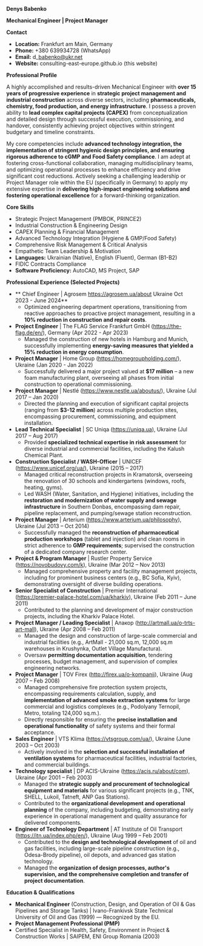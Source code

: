 **Denys Babenko**

**Mechanical Engineer | Project Manager**

**Contact**

- **Location:** Frankfurt am Main, Germany
- **Phone:** +380 639934728 (WhatsApp)
- **Email:** d\_babenko@ukr.net
- **Website:** consulting-east-europe.github.io (this website)

**Professional Profile**

A highly accomplished and results-driven Mechanical Engineer with **over 15 years of progressive experience** in **strategic project management and industrial construction** across diverse sectors, including **pharmaceuticals, chemistry, food production, and energy infrastructure**. I possess a proven ability to **lead complex capital projects (CAPEX)** from conceptualization and detailed design through successful execution, commissioning, and handover, consistently achieving project objectives within stringent budgetary and timeline constraints.

My core competencies include **advanced technology integration, the implementation of stringent hygienic design principles, and ensuring rigorous adherence to cGMP and Food Safety compliance**. I am adept at fostering cross-functional collaboration, managing multidisciplinary teams, and optimizing operational processes to enhance efficiency and drive significant cost reductions. Actively seeking a challenging leadership or Project Manager role within the EU (specifically in Germany) to apply my extensive expertise in **delivering high-impact engineering solutions and fostering operational excellence** for a forward-thinking organization.

**Core Skills**

- Strategic Project Management (PMBOK, PRINCE2)
- Industrial Construction & Engineering Design
- CAPEX Planning & Financial Management
- Advanced Technology Integration (Hygiene & GMP/Food Safety)
- Comprehensive Risk Management & Critical Analysis
- Empathetic Team Leadership & Motivation
- **Languages:** Ukrainian (Native), English (Fluent), German (B1-B2)
- FIDIC Contracts Compliance
- **Software Proficiency:** AutoCAD, MS Project, SAP

**Professional Experience (Selected Projects)**

- ** Chief Engineer | Agrosem https://agrosem.ua/about Ukraine Oct 2023 - June 2024**
  - Optimized engineering department operations, transitioning from reactive approaches to proactive project management, resulting in a **10% reduction in construction and repair costs**.
- **Project Engineer** | The FLAG Service Frankfurt GmbH (<https://the-flag.de/en/>), Germany (Apr 2022 - Apr 2023)
  - Managed the construction of new hotels in Hamburg and Munich, successfully implementing **energy-saving measures that yielded a 15% reduction in energy consumption**.
- **Project Manager** | Home Group (<https://homegroupholding.com/>), Ukraine (Jan 2020 - Jan 2022)
  - Successfully delivered a major project valued at **$17 million** – a new foam manufacturing plant, overseeing all phases from initial construction to operational commissioning.
- **Project Manager** | Nestlé (<https://www.nestle.ua/aboutus/>), Ukraine (Jul 2017 – Jan 2020)
  - Directed the planning and execution of significant capital projects (ranging from **$3-12 million**) across multiple production sites, encompassing procurement, commissioning, and equipment installation.
- **Lead Technical Specialist** | SC Uniqa (<https://uniqa.ua>), Ukraine (Jul 2017 – Aug 2017)
  - Provided **specialized technical expertise in risk assessment** for diverse industrial and commercial facilities, including the Kalush Chemical Plant.
- **Construction Specialist / WASH-Officer** | UNICEF (<https://www.unicef.org/ua/>), Ukraine (2015 – 2017)
  - Managed critical reconstruction projects in Kramatorsk, overseeing the renovation of 30 schools and kindergartens (windows, roofs, heating, gyms).
  - Led WASH (Water, Sanitation, and Hygiene) initiatives, including the **restoration and modernization of water supply and sewage infrastructure** in Southern Donbas, encompassing dam repair, pipeline replacement, and pumping/sewage station reconstruction.
- **Project Manager** | Arterium (<https://www.arterium.ua/philosophy>), Ukraine (Jul 2013 – Oct 2014)
  - Successfully managed the **reconstruction of pharmaceutical production workshops** (tablet and injection) and clean rooms in strict adherence to **GMP requirements**; supervised the construction of a dedicated company research center.
- **Project & Program Manager** | Rustler Property Service (<https://novobudovy.com/k>), Ukraine (Mar 2012 – Nov 2013)
  - Managed comprehensive property and facility management projects, including for prominent business centers (e.g., BC Sofia, Kyiv), demonstrating oversight of diverse building operations.
- **Senior Specialist of Construction** | Premier International (<https://premier-palace-hotel.com/ua/kharkiv>), Ukraine (Feb 2011 – June 2011)
  - Contributed to the planning and development of major construction projects, including the Kharkiv Palace Hotel.
- **Project Manager / Leading Specialist** | Алакор (<http://artmall.ua/o-trts-art-mall>), Ukraine (Apr 2008 – Feb 2011)
  - Managed the design and construction of large-scale commercial and industrial facilities (e.g., ArtMall - 21,000 sq.m, 12,000 sq.m warehouses in Krushynka, Outlet Village Manufactura).
  - Oversaw **permitting documentation acquisition**, tendering processes, budget management, and supervision of complex engineering networks.
- **Project Manager** | TOV Firex (<http://firex.ua/o-kompanii>), Ukraine (Aug 2007 – Feb 2008)
  - Managed comprehensive fire protection system projects, encompassing requirements calculation, supply, and **implementation of advanced smoke extraction systems** for large commercial and logistics complexes (e.g., Podolyany Ternopil, Metro, totaling 124,000 sq.m.).
  - Directly responsible for ensuring the **precise installation and operational functionality** of safety systems and their formal acceptance.
- **Sales Engineer** | VTS Klima (<https://vtsgroup.com/ua/>), Ukraine (June 2003 – Oct 2003)
  - Actively involved in the **selection and successful installation of ventilation systems** for pharmaceutical facilities, industrial factories, and commercial buildings.
- **Technology specialist** | DP ACIS-Ukraine (<https://acis.ru/about/com>), Ukraine (Apr 2001 – Feb 2003)
  - Managed the **strategic supply and procurement of technological equipment and materials** for various significant projects (e.g., TNK, SHELL, Lukoil, Tatneft, ANP Gas Stations).
  - Contributed to the **organizational development and operational planning** of the company, including budgeting, demonstrating early experience in operational management and quality assurance for delivered components.
- **Engineer of Technology Department** | AT Institute of Oil Transport (<https://itn.ua/index.php/en/>), Ukraine (Aug 1999 – Feb 2001)
  - Contributed to the **design and technological development** of oil and gas facilities, including large-scale pipeline construction (e.g., Odesa-Brody pipeline), oil depots, and advanced gas station technology.
  - Managed the **organization of design processes, author's supervision, and the comprehensive completion and transfer of project documentation**.

**Education & Qualifications**

- **Mechanical Engineer** (Construction, Design, and Operation of Oil & Gas Pipelines and Storage Tanks) | Ivano-Frankivsk State Technical University of Oil and Gas (1999) — Recognized by the EU.
- **Project Management Professional (PMP)**
- Certified Specialist in Health, Safety, Environment in Project & Construction Works | SAIPEM, ENI Group Romania (2003)
